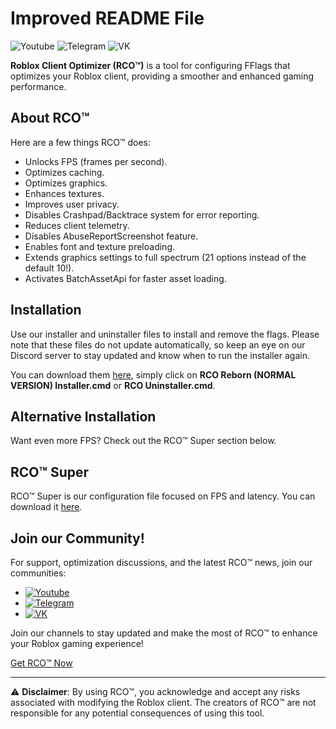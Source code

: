 # Improved README File

![Youtube](https://img.shields.io/youtube/channel/subscribers/@avencores) ![Telegram](https://img.shields.io/badge/Telegram-Join%20us-blue?logo=telegram) ![VK](https://img.shields.io/badge/VK-Follow%20us-blue?logo=vk&logoColor=white)

**Roblox Client Optimizer (RCO™)** is a tool for configuring FFlags that optimizes your Roblox client, providing a smoother and enhanced gaming performance.

## About RCO™
Here are a few things RCO™ does:
- Unlocks FPS (frames per second).
- Optimizes caching.
- Optimizes graphics.
- Enhances textures.
- Improves user privacy.
- Disables Crashpad/Backtrace system for error reporting.
- Reduces client telemetry.
- Disables AbuseReportScreenshot feature.
- Enables font and texture preloading.
- Extends graphics settings to full spectrum (21 options instead of the default 10!).
- Activates BatchAssetApi for faster asset loading.

## Installation
Use our installer and uninstaller files to install and remove the flags. Please note that these files do not update automatically, so keep an eye on our Discord server to stay updated and know when to run the installer again.

You can download them [here](https://github.com/AvenCores/RCO-Reborn/releases), simply click on **RCO Reborn (NORMAL VERSION) Installer.cmd** or **RCO Uninstaller.cmd**.

## Alternative Installation
Want even more FPS? Check out the RCO™ Super section below.

## RCO™ Super
RCO™ Super is our configuration file focused on FPS and latency. You can download it [here](https://raw.githubusercontent.com/AvenCores/RCO-Reborn/main/Super/ClientAppSettings.json).

## Join our Community!
For support, optimization discussions, and the latest RCO™ news, join our communities:

- [![Youtube](https://user-images.githubusercontent.com/64781822/185656066-cdb875f1-ade6-4499-ae50-79a4f61fdc3e.png)](https://www.youtube.com/@avencores/)
- [![Telegram](https://user-images.githubusercontent.com/64781822/185657127-657c530b-3849-4931-ab91-63d6f0508330.png)](https://t.me/avencoresyt)
- [![VK](https://user-images.githubusercontent.com/64781822/185657778-21a240e2-da1f-4b72-b37e-447c9adebfcb.png)](https://vk.com/avencoresvk)

Join our channels to stay updated and make the most of RCO™ to enhance your Roblox gaming experience!

[Get RCO™ Now](https://github.com/AvenCores/RCO-Reborn/releases)

---

⚠️ **Disclaimer**: By using RCO™, you acknowledge and accept any risks associated with modifying the Roblox client. The creators of RCO™ are not responsible for any potential consequences of using this tool.
